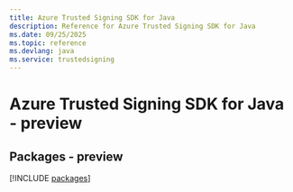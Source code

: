 ```yaml
---
title: Azure Trusted Signing SDK for Java
description: Reference for Azure Trusted Signing SDK for Java
ms.date: 09/25/2025
ms.topic: reference
ms.devlang: java
ms.service: trustedsigning
---
```

# Azure Trusted Signing SDK for Java - preview
## Packages - preview
[!INCLUDE [packages](trusted-signing-index.md)]